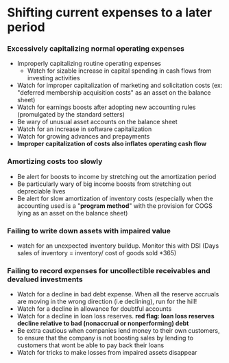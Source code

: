 # Shifting current expenses to a later period
### Excessively capitalizing normal operating expenses

- Improperly capitalizing routine operating expenses
  - Watch for sizable increase in capital spending in cash flows from investing activities
- Watch for improper capitalization of marketing and solicitation costs (ex: "deferred membership acquisition costs" as an asset on the balance sheet)
- Watch for earnings boosts after adopting new accounting rules (promulgated by the standard setters)
- Be wary of unusual asset accounts on the balance sheet
- Watch for an increase in software capitalization
- Watch for growing advances and prepayments
- **Improper capitalization of costs also inflates operating cash flow**

### Amortizing costs too slowly

- Be alert for boosts to income by stretching out the amortization period
- Be particularly wary of big income boosts from stretching out depreciable lives
- Be alert for slow amortization of inventory costs (especially when the accounting used is a "**program method**" with the provision for COGS lying as an asset on the balance sheet)

### Failing to write down assets with impaired value

- watch for an unexpected inventory buildup. Monitor this with DSI (Days sales of inventory = inventory/ cost of goods sold *365)

### Failing to record expenses for uncollectible receivables and devalued investments

- Watch for a decline in bad debt expense. When all the reserve accruals are moving in the wrong direction (i.e declining), run for the hill!
- Watch for a decline in allowance for doubtful accounts
- Watch for a decline in loan loss reserves. **red flag: loan loss reserves decline relative to bad (nonaccrual or nonperforming) debt**
- Be extra cautious when companies lend money to their own customers, to ensure that the company is not boosting sales by lending to customers that wont be able to pay back their loans
- Watch for tricks to make losses from impaired assets disappear


